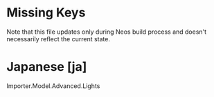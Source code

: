 # Missing Keys
Note that this file updates only during Neos build process and doesn't necessarily reflect the current state.

# Japanese [ja]
Importer.Model.Advanced.Lights  

